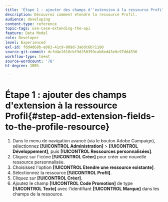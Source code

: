 ```yaml
---
title: 'Étape 1 : ajouter des champs d''extension à la ressource Profil'
description: Découvrez comment étendre la ressource Profil.
audience: developing
content-type: reference
topic-tags: use-case-extending-the-api
feature: Data Model
role: Developer
level: Experienced
exl-id: fdd4d68b-e083-41c9-809d-3a6dc6b71180
source-git-commit: dcfd4e2610cbf9d250359cab6ed43e8c97dd4536
workflow-type: tm+mt
source-wordcount: '78'
ht-degree: 100%

---
```


# Étape 1 : ajouter des champs d&#39;extension à la ressource Profil{#step-add-extension-fields-to-the-profile-resource}

1. Dans le menu de navigation avancé (via le bouton Adobe Campaign), sélectionnez **[!UICONTROL Administration]** > **[!UICONTROL Développement]**, puis **[!UICONTROL Ressources personnalisées]**.
1. Cliquez sur l&#39;icône **[!UICONTROL Créer]** pour créer une nouvelle ressource personnalisée.
1. Choisissez l&#39;option **[!UICONTROL Etendre une ressource existante]**.
1. Sélectionnez la ressource **[!UICONTROL Profil]**.
1. Cliquez sur **[!UICONTROL Créer]**.
1. Ajoutez le champ **[!UICONTROL Code Promotion]** de type **[!UICONTROL Texte]** avec l&#39;identifiant **[!UICONTROL Marque]** dans les champs de la ressource.
